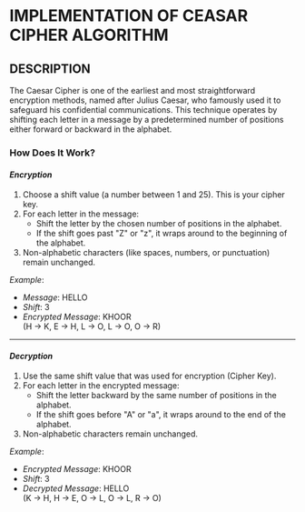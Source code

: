 # IMPLEMENTATION OF CEASAR CIPHER ALGORITHM

## DESCRIPTION

The Caesar Cipher is one of the earliest and most straightforward encryption methods, named after Julius Caesar, who famously used it to safeguard his confidential communications. This technique operates by shifting each letter in a message by a predetermined number of positions either forward or backward in the alphabet.


### How Does It Work?

#### *Encryption*
1. Choose a shift value (a number between 1 and 25). This is your cipher key.
2. For each letter in the message:
   - Shift the letter by the chosen number of positions in the alphabet.
   - If the shift goes past "Z" or "z", it wraps around to the beginning of the alphabet.
3. Non-alphabetic characters (like spaces, numbers, or punctuation) remain unchanged.

*Example*:
- *Message*: HELLO
- *Shift*: 3
- *Encrypted Message*: KHOOR  
  (H → K, E → H, L → O, L → O, O → R)

---

#### *Decryption*
1. Use the same shift value that was used for encryption (Cipher Key).
2. For each letter in the encrypted message:
   - Shift the letter backward by the same number of positions in the alphabet.
   - If the shift goes before "A" or "a", it wraps around to the end of the alphabet.
3. Non-alphabetic characters remain unchanged.

*Example*:
- *Encrypted Message*: KHOOR
- *Shift*: 3
- *Decrypted Message*: HELLO  
  (K → H, H → E, O → L, O → L, R → O)
